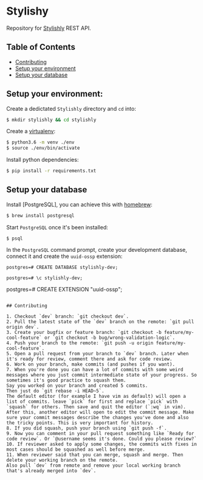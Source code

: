 # Stylishy

Repository for [Stylishly](http://stylishly.us/) REST API.


## Table of Contents

- [Contributing](#contributing)
- [Setup your environment](#setup-your-environment)
- [Setup your database](#setup-your-database)

## Setup your environment:

Create a dedictated `Stylishly` directory and `cd` into:

```sh
$ mkdir stylishly && cd stylishly
```

Create a [virtualenv](https://docs.python.org/3/library/venv.html):

```sh
$ python3.6 -m venv ./env
$ source ./env/bin/activate
```

Install python dependencies:

```sh
$ pip install -r requirements.txt
```

## Setup your database

Install [PostgreSQL], you can achieve this with [homebrew](http://brew.sh/):

```sh
$ brew install postgresql
```

Start `PostgreSQL` once it's been installed:

```
$ psql
```

In the `PostgreSQL` command prompt, create your development database, connect it and create the `uuid-ossp` extension:

```
postgres=# CREATE DATABASE stylishly-dev;
```
```
postgres=# \c stylishly-dev;
```
postgres=# CREATE EXTENSION "uuid-ossp";
```

## Contributing

1. Checkout `dev` branch: `git checkout dev`.
2. Pull the latest state of the `dev` branch on the remote: `git pull origin dev`.
3. Create your bugfix or feature branch: `git checkout -b feature/my-cool-feature` or `git checkout -b bug/wrong-validation-logic`.
4. Push your branch to the remote: `git push -u origin feature/my-cool-feature`.
5. Open a pull request from your branch to `dev` branch. Later when it's ready for review, comment there and ask for code review.
6. Work on your branch, make commits (and pushes if you want).
7. When you're done you can have a lot of commits with some weird messages where you just commit intermediate state of your progress. So sometimes it's good practice to squash them.
Say you worked on your branch and created 5 commits.
Then just do `git rebase -i HEAD~5`.
The default editor (for example I have vim as default) will open a list of commits. leave `pick` for first and replace `pick` with `squash` for others. Then save and quit the editor (`:wq` in vim).
After this, another editor will open to edit the commit message. Make sure your commit messages describe the changes you've done and also the tricky points. This is very important for history.
8. If you did squash, push your branch using `git push -f`.
9. Now you can comment in your pull request something like `Ready for code review`. Or `@username seems it's done. Could you please review?`
10. If reviewer asked to apply some changes, the commits with fixes in most cases should be squashed as well before merge.
11. When reviewer said that you can merge, squash and merge. Then delete your working branch on the remote.
Also pull `dev` from remote and remove your local working branch that's already merged into `dev`.

